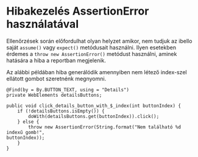 # Hibakezelés AssertionError használatával

Ellenőrzések során előfordulhat olyan helyzet amikor, nem tudjuk az ibello saját `assume()` vagy `expect()` metódusait használni. Ilyen esetekben érdemes a `throw new AssertionError()` metódust használni, aminek hatására a hiba a reportban megjelenik.

Az alábbi példában hiba generálódik amennyiben nem létező index-szel ellátott gombot szeretnénk megnyomni. 

```
@Find(by = By.BUTTON_TEXT, using = "Details")
private WebElements detailsButtons;

public void click_details_button_with_$_index(int buttonIndex) {
    if (!detailsButtons.isEmpty()) {
        doWith(detailsButtons.get(buttonIndex)).click();
    } else {
        throw new AssertionError(String.format("Nem található %d indexű gomb!", 														buttonIndex));
    }
}
```

